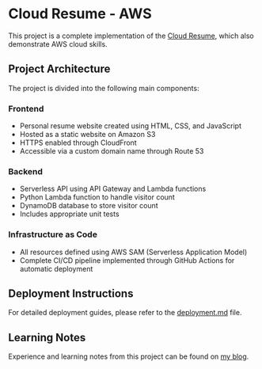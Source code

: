 # Cloud Resume - AWS

This project is a complete implementation of the [Cloud Resume](https://cloudresumechallenge.dev/docs/the-challenge/aws/), which also demonstrate AWS cloud skills.

## Project Architecture

The project is divided into the following main components:

### Frontend
- Personal resume website created using HTML, CSS, and JavaScript
- Hosted as a static website on Amazon S3
- HTTPS enabled through CloudFront
- Accessible via a custom domain name through Route 53

### Backend
- Serverless API using API Gateway and Lambda functions
- Python Lambda function to handle visitor count
- DynamoDB database to store visitor count
- Includes appropriate unit tests

### Infrastructure as Code
- All resources defined using AWS SAM (Serverless Application Model)
- Complete CI/CD pipeline implemented through GitHub Actions for automatic deployment

## Deployment Instructions

For detailed deployment guides, please refer to the [deployment.md](deployment.md) file.

## Learning Notes

Experience and learning notes from this project can be found on [my blog](https://example.com/blog-post). 